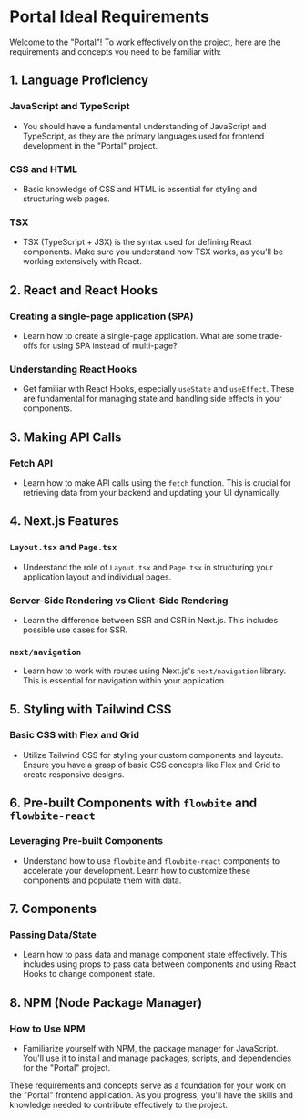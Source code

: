 # Portal Ideal Requirements

Welcome to the "Portal"! To work effectively on the project, here are the requirements and concepts you need to be familiar with:

## 1. Language Proficiency

### JavaScript and TypeScript

- You should have a fundamental understanding of JavaScript and TypeScript, as they are the primary languages used for frontend development in the "Portal" project.

### CSS and HTML

- Basic knowledge of CSS and HTML is essential for styling and structuring web pages.

### TSX

- TSX (TypeScript + JSX) is the syntax used for defining React components. Make sure you understand how TSX works, as you'll be working extensively with React.

## 2. React and React Hooks

### Creating a single-page application (SPA)

- Learn how to create a single-page application. What are some trade-offs for using SPA instead of multi-page?

### Understanding React Hooks

- Get familiar with React Hooks, especially `useState` and `useEffect`. These are fundamental for managing state and handling side effects in your components.

## 3. Making API Calls

### Fetch API

- Learn how to make API calls using the `fetch` function. This is crucial for retrieving data from your backend and updating your UI dynamically.

## 4. Next.js Features

### `Layout.tsx` and `Page.tsx`

- Understand the role of `Layout.tsx` and `Page.tsx` in structuring your application layout and individual pages.

### Server-Side Rendering vs Client-Side Rendering

- Learn the difference between SSR and CSR in Next.js. This includes possible use cases for SSR. 

### `next/navigation`

- Learn how to work with routes using Next.js's `next/navigation` library. This is essential for navigation within your application.

## 5. Styling with Tailwind CSS

### Basic CSS with Flex and Grid

- Utilize Tailwind CSS for styling your custom components and layouts. Ensure you have a grasp of basic CSS concepts like Flex and Grid to create responsive designs.

## 6. Pre-built Components with `flowbite` and `flowbite-react`

### Leveraging Pre-built Components

- Understand how to use `flowbite` and `flowbite-react` components to accelerate your development. Learn how to customize these components and populate them with data.

## 7. Components

### Passing Data/State

- Learn how to pass data and manage component state effectively. This includes using props to pass data between components and using React Hooks to change component state.

## 8. NPM (Node Package Manager)

### How to Use NPM

- Familiarize yourself with NPM, the package manager for JavaScript. You'll use it to install and manage packages, scripts, and dependencies for the "Portal" project.

These requirements and concepts serve as a foundation for your work on the "Portal" frontend application. As you progress, you'll have the skills and knowledge needed to contribute effectively to the project.
